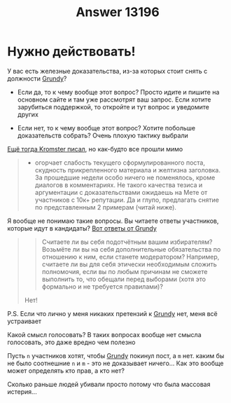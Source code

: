 ﻿---
title: "Answer 13196"
se.owner.user_id: 385375
se.owner.display_name: "EzioMercer"
se.owner.link: "https://ru.meta.stackoverflow.com/users/385375/eziomercer"
se.answer_id: 13196
se.question_id: 13188
se.post_type: answer
se.is_accepted: False
---
<h1>Нужно действовать!</h1>
<p>У вас есть железные доказательства, из-за которых стоит снять с должности <a href="https://ru.meta.stackoverflow.com/users/186999/grundy">Grundy</a>?</p>
<ul>
<li><p>Если да, то к чему вообще этот вопрос? Просто идите и пишите на основном сайте и там уже рассмотрят ваш запрос. Если хотите зарубиться поддержкой, то откройте и тут вопрос и уведомите других</p>
</li>
<li><p>Если нет, то к чему вообще этот вопрос? Хотите побольше доказательств собрать? Очень плохую тактику выбрали</p>
</li>
</ul>
<p><a href="https://ru.meta.stackoverflow.com/a/12354/385375">Ещё тогда Kromster писал</a>, но как-будто все прошли мимо</p>
<blockquote>
<ul>
<li>огорчает слабость текущего сформулированного поста, скудность прикрепленного материала и желтизна заголовка. За прошедшие недели особо ничего не поменялось, кроме диалогов в комментариях. Не такого качества тезиса и аргументации с доказательствами ожидаешь на Мете от участников с 10к+ репутации. Да и глупо, предлагать снятие по представленным 2 примерам (читай ниже).</li>
</ul>
</blockquote>
<p>Я вообще не понимаю такие вопросы. Вы читаете ответы участников, которые идут в кандидаты? <a href="https://ru.meta.stackoverflow.com/a/10791/385375">Вот ответы от Grundy</a></p>
<blockquote>
<blockquote>
<p>Считаете ли вы себя подотчётным вашим избирателям? Возьмёте ли вы на себя дополнительные обязательства по отношению к ним, если станете модератором? Например, считаете ли вы для себя этически необходимым сложить полномочия, если вы по любым причинам не сможете выполнить то, что обещали перед выборами (хотя это формально и не требуется правилами)?</p>
</blockquote>
<p>Нет!</p>
</blockquote>
<p>P.S. Если что лично у меня никаких претензий к <a href="https://ru.meta.stackoverflow.com/users/186999/grundy">Grundy</a> нет, меня всё устраивает</p>
<p>Какой смысл голосовать? В таких вопросах вообще нет смысла голосовать, это даже вредно чем полезно</p>
<p>Пусть <code>n</code> участников хотят, чтобы <a href="https://ru.meta.stackoverflow.com/users/186999/grundy">Grundy</a> покинул пост, а <code>m</code> нет. каким бы не было соотнешние <code>n</code> и <code>m</code> - это не доказывает ничего... Как это вообще может определять кто прав, а кто нет?</p>
<p>Сколько раньше людей убивали просто потому что была массовая истерия...</p>
